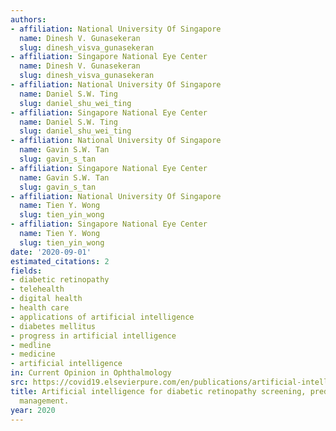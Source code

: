 ```yaml
---
authors:
- affiliation: National University Of Singapore
  name: Dinesh V. Gunasekeran
  slug: dinesh_visva_gunasekeran
- affiliation: Singapore National Eye Center
  name: Dinesh V. Gunasekeran
  slug: dinesh_visva_gunasekeran
- affiliation: National University Of Singapore
  name: Daniel S.W. Ting
  slug: daniel_shu_wei_ting
- affiliation: Singapore National Eye Center
  name: Daniel S.W. Ting
  slug: daniel_shu_wei_ting
- affiliation: National University Of Singapore
  name: Gavin S.W. Tan
  slug: gavin_s_tan
- affiliation: Singapore National Eye Center
  name: Gavin S.W. Tan
  slug: gavin_s_tan
- affiliation: National University Of Singapore
  name: Tien Y. Wong
  slug: tien_yin_wong
- affiliation: Singapore National Eye Center
  name: Tien Y. Wong
  slug: tien_yin_wong
date: '2020-09-01'
estimated_citations: 2
fields:
- diabetic retinopathy
- telehealth
- digital health
- health care
- applications of artificial intelligence
- diabetes mellitus
- progress in artificial intelligence
- medline
- medicine
- artificial intelligence
in: Current Opinion in Ophthalmology
src: https://covid19.elsevierpure.com/en/publications/artificial-intelligence-for-diabetic-retinopathy-screening-predic
title: Artificial intelligence for diabetic retinopathy screening, prediction and
  management.
year: 2020
---
```

